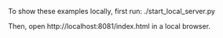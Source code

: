 
To show these examples locally, first run:
    ./start_local_server.py

Then, open http://localhost:8081/index.html in a local browser.

